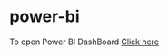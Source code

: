 # power-bi
To open Power BI DashBoard <a href="https://app.powerbi.com/links/b1QD9PTppz?ctid=1e7b661a-52b5-4acb-bb8c-107e607ef854&pbi_source=linkShare">Click here </a>
